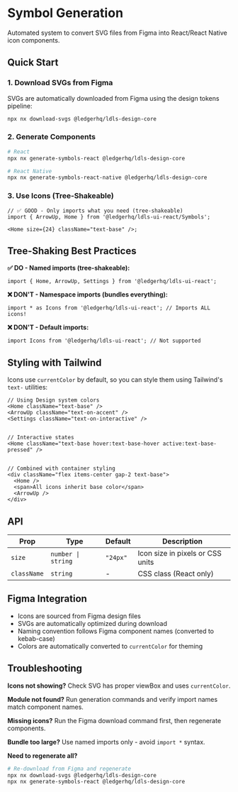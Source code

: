 # Symbol Generation

Automated system to convert SVG files from Figma into React/React Native icon components.

## Quick Start

### 1. Download SVGs from Figma

SVGs are automatically downloaded from Figma using the design tokens pipeline:

```bash
npx nx download-svgs @ledgerhq/ldls-design-core
```

### 2. Generate Components

```bash
# React
npx nx generate-symbols-react @ledgerhq/ldls-design-core

# React Native
npx nx generate-symbols-react-native @ledgerhq/ldls-design-core
```

### 3. Use Icons (Tree-Shakeable)

```tsx
// ✅ GOOD - Only imports what you need (tree-shakeable)
import { ArrowUp, Home } from '@ledgerhq/ldls-ui-react/Symbols';

<Home size={24} className="text-base" />;
```

## Tree-Shaking Best Practices

**✅ DO - Named imports (tree-shakeable):**

```tsx
import { Home, ArrowUp, Settings } from '@ledgerhq/ldls-ui-react';
```

**❌ DON'T - Namespace imports (bundles everything):**

```tsx
import * as Icons from '@ledgerhq/ldls-ui-react'; // Imports ALL icons!
```

**❌ DON'T - Default imports:**

```tsx
import Icons from '@ledgerhq/ldls-ui-react'; // Not supported
```

## Styling with Tailwind

Icons use `currentColor` by default, so you can style them using Tailwind's `text-` utilities:

```tsx
// Using Design system colors
<Home className="text-base" />
<ArrowUp className="text-on-accent" />
<Settings className="text-on-interactive" />


// Interactive states
<Home className="text-base hover:text-base-hover active:text-base-pressed" />


// Combined with container styling
<div className="flex items-center gap-2 text-base">
  <Home />
  <span>All icons inherit base color</span>
  <ArrowUp />
</div>
```

## API

| Prop        | Type               | Default  | Description                      |
| ----------- | ------------------ | -------- | -------------------------------- |
| `size`      | `number \| string` | `"24px"` | Icon size in pixels or CSS units |
| `className` | `string`           | -        | CSS class (React only)           |

## Figma Integration

- Icons are sourced from Figma design files
- SVGs are automatically optimized during download
- Naming convention follows Figma component names (converted to kebab-case)
- Colors are automatically converted to `currentColor` for theming

## Troubleshooting

**Icons not showing?** Check SVG has proper viewBox and uses `currentColor`.

**Module not found?** Run generation commands and verify import names match component names.

**Missing icons?** Run the Figma download command first, then regenerate components.

**Bundle too large?** Use named imports only - avoid `import *` syntax.

**Need to regenerate all?**

```bash
# Re-download from Figma and regenerate
npx nx download-svgs @ledgerhq/ldls-design-core
npx nx generate-symbols-react @ledgerhq/ldls-design-core
```
